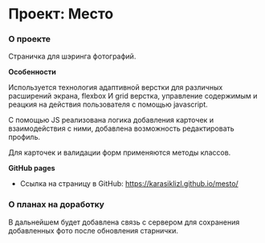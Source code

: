 # Проект: Место

### О проекте

Страничка для шэринга фотографий.

**Особенности**

Используется технология адаптивной верстки для различных расширений экрана, flexbox И grid верстка, управление содержимым и реацкия на действия пользователя с помощью javascript.

С помощью JS реализована логика добавления карточек и взаимодействия с ними, добавлена возможность редактировать профиль. 

Для карточек и валидации форм применяются методы классов.

**GitHub pages**

* Ссылка на страницу в GitHub: https://karasiklizl.github.io/mesto/


### О планах на доработку

В дальнейшем будет добавлена связь с сервером для сохранения добавленных фото после обновления старнички.
